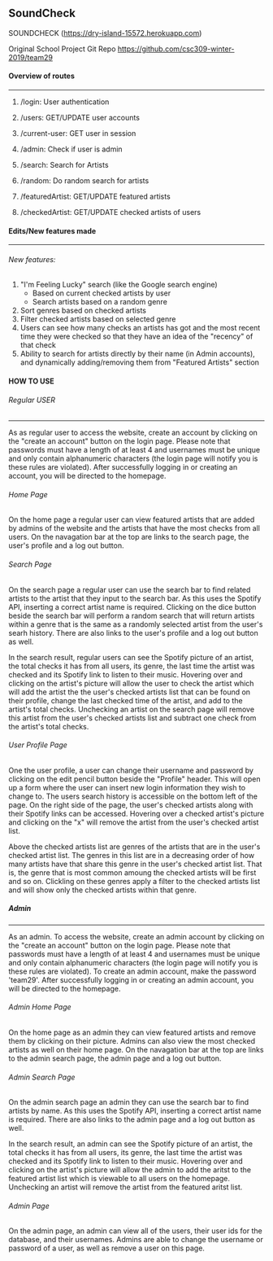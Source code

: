 ## SoundCheck

SOUNDCHECK (https://dry-island-15572.herokuapp.com)

Original School Project Git Repo https://github.com/csc309-winter-2019/team29

#### Overview of routes

------

1. /login: User authentication

2. /users: GET/UPDATE user accounts

3. /current-user: GET user in session

4. /admin: Check if user is admin

5. /search: Search for Artists

6. /random: Do random search for artists

7. /featuredArtist: GET/UPDATE featured artists

8. /checkedArtist: GET/UPDATE checked artists of users

   

#### Edits/New features made

------

###### New features:

1. "I'm Feeling Lucky" search (like the Google search engine)
   - Based on current checked artists by user
   - Search artists based on a random genre
2. Sort genres based on checked artists
3. Filter checked artists based on selected genre
4. Users can see how many checks an artists has got and the most recent time they were checked so that they have an idea of the "recency" of that check
5. Ability to search for artists directly by their name (in Admin accounts), and dynamically adding/removing them from "Featured Artists" section

#### HOW TO USE


###### Regular USER

------

As as regular user to access the website, create an account by clicking on the "create 
an account" button on the login page. Please note that passwords must have a length of at least 4 and usernames
must be unique and only contain alphanumeric characters (the login page will notify you is these rules are violated). 
After successfully logging in or creating an account, you will be directed to the homepage.

###### Home Page

On the home page a regular user can view featured artists that are added by admins of the website and the artists 
that have the most checks from all users. On the navagation bar at the top are links to the search page, 
the user's profile and a log out button.

###### Search Page

On the search page a regular user can use the search bar to find related artists to the artist that they input
to the search bar. As this uses the Spotify API, inserting a correct artist name is required. Clicking on the dice
button beside the search bar will perform a random search that will return artists within a genre that is the same
as a randomly selected artist from the user's searh history. There are also links to the user's profile and 
a log out button as well.

In the search result, regular users can see the Spotify picture of an artist, the total checks it has from all users, its
genre, the last time the artist was checked and its Spotify link to listen to their music. Hovering over and clicking on 
the artist's picture will allow the user to check the artist which will add the artist the the user's checked 
artists list that can be found on their profile, change the last checked time of the artist, and add 
to the artist's total checks. Unchecking an artist on the search page will remove this artist from the 
user's checked artists list and subtract one check from the artist's total checks.

###### User Profile Page

One the user profile, a user can change their username and password by clicking on the edit pencil button beside the "Profile" header. This will open up a form where the user can insert new login information they wish to change to. The users search history is accessible on the bottom left of the page. On the right side of the page, the user's checked artists along with their Spotify links can be accessed. Hovering over a checked artist's picture and clicking on the "x" will remove the artist from the user's checked artist list.

Above the checked artists list are genres of the artists that are in the user's checked artist list. The genres in
this list are in a decreasing order of how many artists have that share this genre in the user's checked 
artist list. That is, the genre that is most common amoung the checked artists will be first and so on. Clickling
on these genres apply a filter to the checked artists list and will show only the checked artists within that genre.

##### Admin

------

As an admin. To access the website, create an admin account by clicking on the "create 
an account" button on the login page. Please note that passwords must have a length of at least 4 and usernames
must be unique and only contain alphanumeric characters (the login page will notify you is these rules are violated).
To create an admin account, make the password 'team29'. 
After successfully logging in or creating an admin account, you will be directed to the homepage.

###### Admin Home Page

On the home page as an admin they can view featured artists and remove them by clicking on their picture. Admins
can also view the most checked artists as well on their home page. On the navagation bar at the top are links 
to the admin search page, the admin page and a log out button.

###### Admin Search Page
On the admin search page an admin they can use the search bar to find artists by name. As this uses the Spotify API, 
inserting a correct artist name is required. There are also links to the admin page and 
a log out button as well.

In the search result, an admin can see the Spotify picture of an artist, the total checks it has from all users, its
genre, the last time the artist was checked and its Spotify link to listen to their music. Hovering over and clicking on 
the artist's picture will allow the admin to add the aritst to the featured artist list which is viewable 
to all users on the homepage. Unchecking an artist will remove the artist from the featured aritst list.

###### Admin Page

On the admin page, an admin can view all of the users, their user ids for the database, and their usernames.
Admins are able to change the username or password of a user, as well as remove a user on this page.
